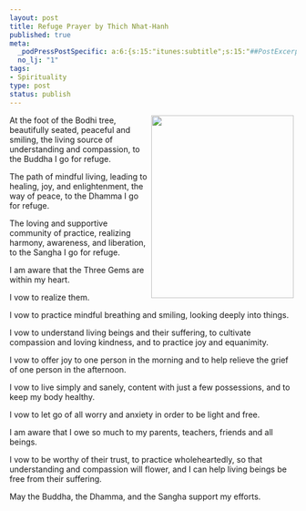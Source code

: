 ```yaml
--- 
layout: post
title: Refuge Prayer by Thich Nhat-Hanh
published: true
meta: 
  _podPressPostSpecific: a:6:{s:15:"itunes:subtitle";s:15:"##PostExcerpt##";s:14:"itunes:summary";s:15:"##PostExcerpt##";s:15:"itunes:keywords";s:17:"##WordPressCats##";s:13:"itunes:author";s:10:"##Global##";s:15:"itunes:explicit";s:7:"Default";s:12:"itunes:block";s:7:"Default";}
  no_lj: "1"
tags: 
- Spirituality
type: post
status: publish
---
```

<img src="http://www.arcanology.com/images/samanta.jpg" align="right" border="0" height="321" hspace="5" width="250" />At the foot of the Bodhi tree, beautifully seated, peaceful and smiling, the living source of understanding and compassion, to the Buddha I go for refuge.

The path of mindful living, leading to healing, joy, and enlightenment, the way of peace, to the Dhamma I go for refuge.

The loving and supportive community of practice, realizing harmony, awareness, and liberation, to the Sangha I go for refuge.

I am aware that the Three Gems are within my heart.

I vow to realize them.

I vow to practice mindful breathing and smiling, looking deeply into things.

I vow to understand living beings and their suffering, to cultivate compassion and loving kindness, and to practice joy and equanimity.

I vow to offer joy to one person in the morning and to help relieve the grief of one person in the afternoon.

I vow to live simply and sanely, content with just a few possessions, and to keep my body healthy.

I vow to let go of all worry and anxiety in order to be light and free.

I am aware that I owe so much to my parents, teachers, friends and all beings.

I vow to be worthy of their trust, to practice wholeheartedly, so that understanding and compassion will flower, and I can help living beings be free from their suffering.

May the Buddha, the Dhamma, and the Sangha support my efforts.

